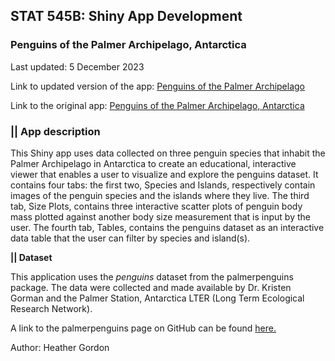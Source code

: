 ## STAT 545B: Shiny App Development

### Penguins of the Palmer Archipelago, Antarctica

Last updated: 5 December 2023 

Link to updated version of the app: [Penguins of the Palmer Archipelago](https://hgordon.shinyapps.io/Penguins_of_the_PA/)  

Link to the original app:  [Penguins of the Palmer Archipelago, Antarctica](https://hgordon.shinyapps.io/palmer_archipelago_penguins/) 


### **|| App description** 

This Shiny app uses data collected on three penguin species that inhabit the Palmer Archipelago in Antarctica to create an educational, interactive viewer that enables a user to visualize and explore the penguins dataset. It contains four tabs: the first two, Species and Islands, respectively contain images of the penguin species and the islands where they live. The third tab, Size Plots, contains three interactive scatter plots of penguin body mass plotted against another body size measurement that is input by the user. The fourth tab, Tables, contains the penguins dataset as an interactive data table that the user can filter by species and island(s).


**|| Dataset** 

This application uses the *penguins* dataset from the palmerpenguins package. The data were collected and made available by Dr. Kristen Gorman and the Palmer Station, Antarctica LTER (Long Term Ecological Research Network).

A link to the palmerpenguins page on GitHub can be found [here.](https://allisonhorst.github.io/palmerpenguins/)  






 
Author: Heather Gordon
